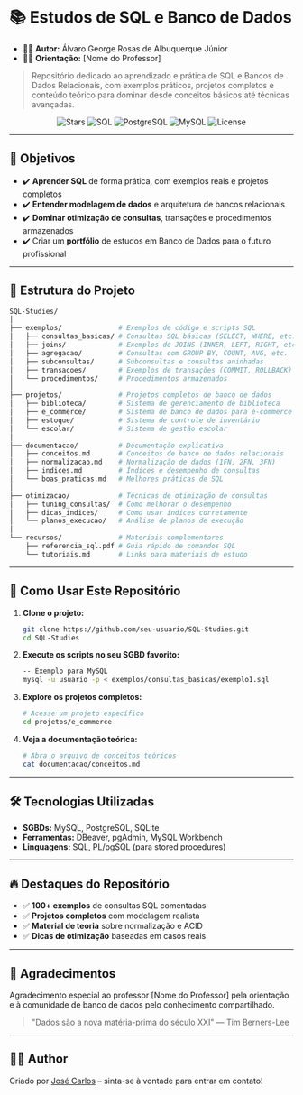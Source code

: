 # 📚 Estudos de SQL e Banco de Dados

- 👨‍💻 **Autor:** Álvaro George Rosas de Albuquerque Júnior
- 👨‍🏫 **Orientação:** [Nome do Professor]

> Repositório dedicado ao aprendizado e prática de SQL e Bancos de Dados Relacionais, com exemplos práticos, projetos completos e conteúdo teórico para dominar desde conceitos básicos até técnicas avançadas.

<div align="center">
  <img src="https://img.shields.io/github/stars/carlos0ff/SQL-Studies?style=for-the-badge&color=yellow" alt="Stars">
  <img src="https://img.shields.io/badge/SQL-4479A1?style=for-the-badge&logo=mysql&logoColor=white" alt="SQL">
  <img src="https://img.shields.io/badge/PostgreSQL-4169E1?style=for-the-badge&logo=postgresql&logoColor=white" alt="PostgreSQL">
  <img src="https://img.shields.io/badge/MySQL-4479A1?style=for-the-badge&logo=mysql&logoColor=white" alt="MySQL">
  <img src="https://img.shields.io/badge/license-MIT-green?style=for-the-badge&logo=open-source-initiative" alt="License">
</div>

---

## 🎯 Objetivos

- ✔️ **Aprender SQL** de forma prática, com exemplos reais e projetos completos  
- ✔️ **Entender modelagem de dados** e arquitetura de bancos relacionais  
- ✔️ **Dominar otimização de consultas**, transações e procedimentos armazenados  
- ✔️ Criar um **portfólio** de estudos em Banco de Dados para o futuro profissional  

---

## 📂 Estrutura do Projeto

```bash
SQL-Studies/
│
├── exemplos/              # Exemplos de código e scripts SQL
│   ├── consultas_basicas/ # Consultas SQL básicas (SELECT, WHERE, etc.)
│   ├── joins/             # Exemplos de JOINS (INNER, LEFT, RIGHT, etc.)
│   ├── agregacao/         # Consultas com GROUP BY, COUNT, AVG, etc.
│   ├── subconsultas/      # Subconsultas e consultas aninhadas
│   ├── transacoes/        # Exemplos de transações (COMMIT, ROLLBACK)
│   └── procedimentos/     # Procedimentos armazenados
│
├── projetos/              # Projetos completos de banco de dados
│   ├── biblioteca/        # Sistema de gerenciamento de biblioteca
│   ├── e_commerce/        # Sistema de banco de dados para e-commerce
│   ├── estoque/           # Sistema de controle de inventário
│   └── escolar/           # Sistema de gestão escolar
│
├── documentacao/          # Documentação explicativa
│   ├── conceitos.md       # Conceitos de banco de dados relacionais
│   ├── normalizacao.md    # Normalização de dados (1FN, 2FN, 3FN)
│   ├── indices.md         # Índices e desempenho de consultas
│   └── boas_praticas.md   # Melhores práticas de SQL
│
├── otimizacao/            # Técnicas de otimização de consultas
│   ├── tuning_consultas/  # Como melhorar o desempenho
│   ├── dicas_indices/     # Como usar índices corretamente
│   └── planos_execucao/   # Análise de planos de execução
│
└── recursos/              # Materiais complementares
    ├── referencia_sql.pdf # Guia rápido de comandos SQL
    └── tutoriais.md       # Links para materiais de estudo
```

---

## 🚀 Como Usar Este Repositório

1. **Clone o projeto:**
   ```bash
   git clone https://github.com/seu-usuario/SQL-Studies.git
   cd SQL-Studies
   ```

2. **Execute os scripts no seu SGBD favorito:**
   ```bash
   -- Exemplo para MySQL
   mysql -u usuario -p < exemplos/consultas_basicas/exemplo1.sql
   ```

3. **Explore os projetos completos:**
   ```bash
   # Acesse um projeto específico
   cd projetos/e_commerce
   ```

4. **Veja a documentação teórica:**
   ```bash
   # Abra o arquivo de conceitos teóricos
   cat documentacao/conceitos.md
   ```

---

## 🛠️ Tecnologias Utilizadas

- **SGBDs:** MySQL, PostgreSQL, SQLite  
- **Ferramentas:** DBeaver, pgAdmin, MySQL Workbench  
- **Linguagens:** SQL, PL/pgSQL (para stored procedures)  

---

## 🔥 Destaques do Repositório

- ✅ **100+ exemplos** de consultas SQL comentadas  
- ✅ **Projetos completos** com modelagem realista  
- ✅ **Material de teoria** sobre normalização e ACID  
- ✅ **Dicas de otimização** baseadas em casos reais  

---

## 🙏 Agradecimentos

Agradecimento especial ao professor [Nome do Professor] pela orientação e à comunidade de banco de dados pelo conhecimento compartilhado.

>"Dados são a nova matéria-prima do século XXI" — Tim Berners-Lee

---

## 👨‍💻 Author

Criado por [José Carlos](https://github.com/carlos0ff) – sinta-se à vontade para entrar em contato!
